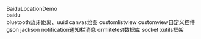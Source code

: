 
BaiduLocationDemo  
baidu       
bluetooth蓝牙距离、uuid
canvas绘图
customlistview
customview自定义控件
gson
jackson
notification通知栏消息
ormlitetest数据库
socket
xutils框架
